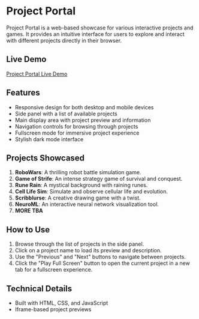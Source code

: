 # Project Portal

Project Portal is a web-based showcase for various interactive projects and games. It provides an intuitive interface for users to explore and interact with different projects directly in their browser.

## Live Demo

[Project Portal Live Demo](https://tflannagan.github.io/ProjectPortal/)

## Features

* Responsive design for both desktop and mobile devices
* Side panel with a list of available projects
* Main display area with project preview and information
* Navigation controls for browsing through projects
* Fullscreen mode for immersive project experience
* Stylish dark mode interface

## Projects Showcased

1. **RoboWars**: A thrilling robot battle simulation game.
2. **Game of Strife**: An intense strategy game of survival and conquest.
3. **Rune Rain**: A mystical background with raining runes.
4. **Cell Life Sim**: Simulate and observe cellular life and evolution.
5. **Scribblurse**: A creative drawing game with a twist.
6. **NeuroML**: An interactive neural network visualization tool.
7. **MORE TBA**

## How to Use

1. Browse through the list of projects in the side panel.
2. Click on a project name to load its preview and description.
3. Use the "Previous" and "Next" buttons to navigate between projects.
4. Click the "Play Full Screen" button to open the current project in a new tab for a fullscreen experience.

## Technical Details

* Built with HTML, CSS, and JavaScript
* Iframe-based project previews
